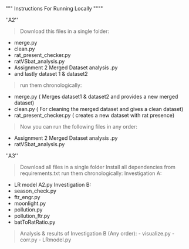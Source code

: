 """ Instructions For Running Locally """"

''A2''
> Download this files in a single folder:
  - merge.py
  - clean.py
  - rat_present_checker.py
  - ratVSbat_analysis.py
  - Assignment 2 Merged Dataset analysis .py
  - and lastly dataset 1 & dataset2
    
> run them chronologically:

  - merge.py ( Merges dataset1 & dataset2 and provides a new merged dataset)
  - clean.py ( For cleaning the merged dataset and gives a clean dataset)
  - rat_present_checker.py ( creates a new dataset with rat presence)
    
> Now you can run the following files in any order:
  - Assignment 2 Merged Dataset analysis .py
  - ratVSbat_analysis.py

''A3''
> Download all files in a single folder
> Install all dependencies from requirements.txt
> run them chronologically:
Investigation A:
   - LR model A2.py
Investigation B:
   - season_check.py
   - ftr_engr.py
   - moonlight.py
   - pollution.py
   - pollution_ftr.py
   - batToRatRatio.py

> Analysis & results of Investigation B (Any order):
    - visualize.py
    - corr.py
    - LRmodel.py

